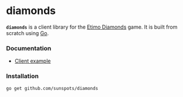# diamonds
**`diamonds`** is a client library for the [Etimo Diamonds](http://diamonds.etimo.se/) game. It is built from scratch using [Go](http://golang.org/).

### Documentation
* [Client example](https://github.com/sunspots/diamonds/tree/master/example_test.go)

### Installation

    go get github.com/sunspots/diamonds

